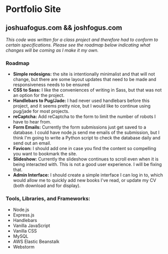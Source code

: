 # Portfolio Site
## joshuafogus.com && joshfogus.com
*This code was written for a class project and therefore had 
to conform to certain specifications.  Please see the roadmap
below indicating what changes will be coming as I make it
my own.*

### Roadmap
* **Simple redesigns:** the site is intentionally minimalist and that will not change,
  but there are some layout updates that need to be made and responsiveness needs to
  be ensured
* **CSS to Sass:** I like the conveniences of writing in Sass, but that was not an
  option for the project.
* **Handlebars to Pug/Jade:** I had never used handlebars before this project, and it
  seems pretty nice, but I would like to continue using pug/jade for most projects.
* **reCaptcha:** Add reCaptcha to the form to limit the number of robots I have to
  hear from.
* **Form Emails:** Currently the form submissions just get saved to a database. I could
  have node.js send me emails of the submission, but I think I'm going to write a
  Python script to check the database daily and send out an email.
* **Favicon:** I should add one in case you find the content so compelling you want
  to bookmark the site.
* **Slideshow:** Currently the slideshow continues to scroll even when it is being
  interacted with.  This is not a good user experience.  I will be fixing that.
* **Admin Interface:** I should create a simple interface I can log in to, which
  would allow me to quickly add new books I've read, or update my CV (both download
  and for display).
  
### Tools, Libraries, and Frameworks:
* Node.js
* Express.js
* Handlebars
* Vanilla JavaScript
* Vanilla CSS
* MySQL
* AWS Elastic Beanstalk
* Webstorm 
